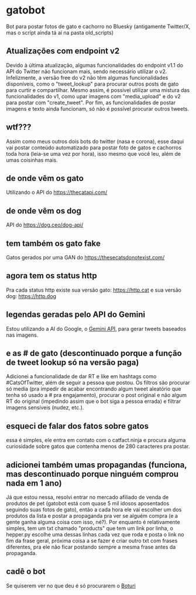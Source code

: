 # gatobot
Bot para postar fotos de gato e cachorro no Bluesky (antigamente Twitter/X, mas o script ainda tá aí na pasta old_scripts)

## Atualizações com endpoint v2
Devido à última atualização, algumas funcionalidades do endpoint v1.1 do API do Twitter não funcionam mais, sendo necessário utilizar o v2. Infelizmente, a versão free do v2 não têm algumas funcionalidades disponíveis, como o "tweet_lookup" para procurar outros posts de gato para curtir e compartilhar. Mesmo assim, é possivel utilizar uma mistura das funcionalidades do v1, como upar imagens com "media_upload" e do v2 para postar com "create_tweet". Por fim, as funcionalidades de postar imagens e texto ainda funcionam, só não é possível procurar outros tweets.

## wtf???

Assim como meus outros dois bots do twitter (nasa e corona), esse daqui vai postar conteúdo automatizado para postar foto de gatos e cachorros toda hora (leia-se uma vez por hora), isso mesmo que você leu, além de umas coisinhas mais.

## de onde vêm os gato

Utilizando o API do https://thecatapi.com/

## de onde vêm os dog

API do https://dog.ceo/dog-api/

## tem também os gato fake

Gatos gerados por uma GAN do https://thesecatsdonotexist.com/

## agora tem os status http

Pra cada status http existe sua versão gato: https://http.cat e sua versão dog: https://http.dog

## legendas geradas pelo API do Gemini
Estou utilizando a AI do Google, o [Gemini API](https://deepmind.google/technologies/gemini/#introduction), para gerar tweets baseados nas imagens.

## e as # de gato (descontinuado porque a função de tweet lookup só na versão paga)

Adicionei a funcionalidade de dar RT e like em hashtags como #CatsOfTwitter, além de seguir a pessoa que postou. Os filtros são procurar só media (pra impedir de acabar encontrando algum tweet aleatório que tenha só usado a # pra engajamento), procurar o post original e não algum RT do original (impedindo assim que o bot siga a pessoa errada) e filtrar imagens sensíveis (nudez, etc.).

## esqueci de falar dos fatos sobre gatos
essa é simples, ele entra em contato com o catfact.ninja e procura alguma curiosidade sobre gatos que contenha menos de 280 caracteres pra postar.

## adicionei também umas propagandas (funciona, mas descontinuado porque ninguém comprou nada em 1 ano)

Já que estou nessa, resolvi entrar no mercado afiliado de venda de produtos de pet (gatobot está com quase 5 mil idosos aposentados seguindo suas fotos de gato), então a cada hora ele vai escolher um dos produtos da lista e postar a propaganda pra ver se alguém compra (e a gente ganha alguma coisa com isso, né?). Por enquanto é relativamente simples, tem um txt chamado "products" que tem um link por linha, o hepper.py escolhe uma dessas linhas cada vez que roda e posta o link no fim da frase geral, próxima coisa a se fazer é criar outro txt com frases diferentes, pra ele não ficar postando sempre a mesma frase antes da propaganda.

## cadê o bot

Se quiserem ver no que deu é só procurarem o [Boturi](https://twitter.com/boturitter)
